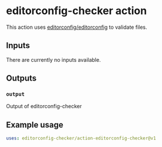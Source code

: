 # editorconfig-checker action

This action uses [editorconfig/editorconfig](https://github.com/editorconfig-checker/editorconfig-checker#usage) to validate files.

## Inputs

There are currently no inputs available.

## Outputs

### `output`

Output of editorconfig-checker

## Example usage

```yaml
uses: editorconfig-checker/action-editorconfig-checker@v1
```
